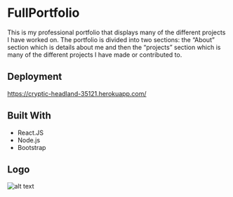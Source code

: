 # FullPortfolio

This is my professional portfolio that displays many of the different projects I have worked on. The portfolio is divided into two sections: the “About” section which is details about me and then  the “projects” section which is many of the different projects I have made or contributed to.

## Deployment

https://cryptic-headland-35121.herokuapp.com/

## Built With

* React.JS
* Node.js
* Bootstrap

## Logo

![alt text](https://i.ytimg.com/vi/TwYKwaEjJd4/maxresdefault.jpg)
